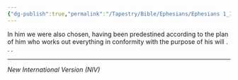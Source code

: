 ```yaml
---
{"dg-publish":true,"permalink":"/Tapestry/Bible/Ephesians/Ephesians 1_11/","title":"Ephesians 1:11","hide":true,"tags":["bible-verse","bible-verse"],"dgHomeLink":true,"dgShowLocalGraph":true,"dgEnableSearch":true}
---
```



In him we were also chosen, having been predestined according to the plan of him who works out everything in conformity with the purpose of his will . . . 

---
*New International Version (NIV)*